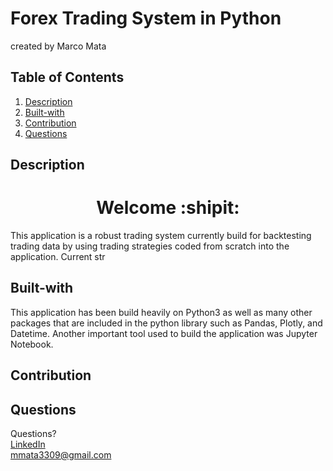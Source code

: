 # Forex Trading System in Python
created by Marco Mata

## Table of Contents
1. [Description](#description)
2. [Built-with](#built-with)
3. [Contribution](#contribution)
5. [Questions](#questions)

## Description
<h1 align="center">Welcome :shipit:</h1> 



<p>
    This application is a robust trading system currently build for backtesting trading data by using trading strategies coded from scratch into the application. Current str 
</p>


## Built-with
This application has been build heavily on Python3 as well as many other packages that are included in the python library such as Pandas, Plotly, and Datetime. Another important tool used to build the application was Jupyter Notebook. 

## Contribution


## Questions
Questions? <br /> 
<a href="https://www.linkedin.com/in/marco-mata-8165bb175/">LinkedIn</a><br />
mmata3309@gmail.com
